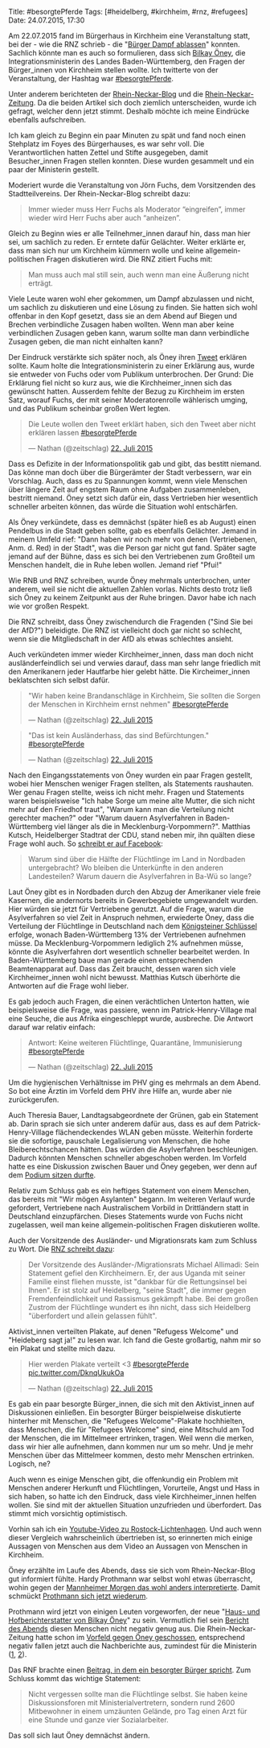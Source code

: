 Title: #besorgtePferde
Tags: [#heidelberg, #kirchheim, #rnz, #refugees]
Date: 24.07.2015, 17:30

Am 22.07.2015 fand im Bürgerhaus in Kirchheim eine Veranstaltung statt, bei der - wie die RNZ schrieb - die "[Bürger Dampf ablassen](http://www.rnz.de/nachrichten/heidelberg_artikel,-Buergerforum-zu-Fluechtlingen-Wer-darf-aufs-Podium-_arid,112448.html)" konnten. Sachlich könnte man es auch so formulieren, dass sich [Bilkay Öney](https://twitter.com/bilkayoeney), die Integrationsministerin des Landes Baden-Württemberg, den Fragen der Bürger_innen von Kirchheim stellen wollte. Ich twitterte von der Veranstaltung, der Hashtag war [#besorgtePferde](https://twitter.com/search?q=%23besorgtePferde&vertical=default&f=tweets). 

Unter anderem berichteten der [Rhein-Neckar-Blog](http://www.rheinneckarblog.de/24/flucht-nach-vorne-bilkay-oeney-stellt-sich-souveraen/73582.html) und die [Rhein-Neckar-Zeitung](http://www.rnz.de/nachrichten/heidelberg_artikel,-Fluechtlinge-in-Patrick-Henry-Village-Buh-Rufe-und-Pfiffe-fuer-Ministerin-Oeney-_arid,114342.html). Da die beiden Artikel sich doch ziemlich unterscheiden, wurde ich gefragt, welcher denn jetzt stimmt. Deshalb möchte ich meine Eindrücke ebenfalls aufschreiben.

Ich kam gleich zu Beginn ein paar Minuten zu spät und fand noch einen Stehplatz im Foyes des Bürgerhauses, es war sehr voll. Die Verantwortlichen hatten Zettel und Stifte ausgegeben, damit Besucher_innen Fragen stellen konnten. Diese wurden gesammelt und ein paar der Ministerin gestellt.

Moderiert wurde die Veranstaltung von Jörn Fuchs, dem Vorsitzenden des Stadtteilvereins. Der Rhein-Neckar-Blog schreibt dazu:

> Immer wieder muss Herr Fuchs als Moderator “eingreifen”, immer wieder wird Herr Fuchs aber auch “anheizen”.

Gleich zu Beginn wies er alle Teilnehmer_innen darauf hin, dass man hier sei, um sachlich zu reden. Er erntete dafür Gelächter. Weiter erklärte er, dass man sich nur um Kirchheim kümmern wolle und keine allgemein-politischen Fragen diskutieren wird. Die RNZ zitiert Fuchs mit:

> Man muss auch mal still sein, auch wenn man eine Äußerung nicht erträgt.

Viele Leute waren wohl eher gekommen, um Dampf abzulassen und nicht, um sachlich zu diskutieren und eine Lösung zu finden. Sie hatten sich wohl offenbar in den Kopf gesetzt, dass sie an dem Abend auf Biegen und Brechen verbindliche Zusagen haben wollten. Wenn man aber keine verbindlichen Zusagen geben kann, warum sollte man dann verbindliche Zusagen geben, die man nicht einhalten kann?

Der Eindruck verstärkte sich später noch, als Öney ihren [Tweet](https://twitter.com/bilkayoeney/status/622832299420348416) erklären sollte. Kaum holte die Integrationsministerin zu einer Erklärung aus, wurde sie entweder von Fuchs oder vom Publikum unterbrochen. Der Grund: Die Erklärung fiel nicht so kurz aus, wie die Kirchheimer_innen sich das gewünscht hatten. Ausserdem fehlte der Bezug zu Kirchheim im ersten Satz, worauf Fuchs, der mit seiner Moderatorenrolle wählerisch umging, und das Publikum scheinbar großen Wert legten.

<blockquote class="twitter-tweet" lang="de"><p lang="de" dir="ltr">Die Leute wollen den Tweet erklärt haben, sich den Tweet aber nicht erklären lassen <a href="https://twitter.com/hashtag/besorgtePferde?src=hash">#besorgtePferde</a></p>&mdash; Nathan (@zeitschlag) <a href="https://twitter.com/zeitschlag/status/623914919537319936">22. Juli 2015</a></blockquote>
<script async src="//platform.twitter.com/widgets.js" charset="utf-8"></script>

Dass es Defizite in der Informationspolitik gab und gibt, das bestitt niemand. Das könne man doch über die Bürgerämter der Stadt verbessern, war ein Vorschlag. Auch, dass es zu Spannungen kommt, wenn viele Menschen über längere Zeit auf engstem Raum ohne Aufgaben zusammenleben, bestritt niemand. Öney setzt sich dafür ein, dass Vertrieben hier wesentlich schneller arbeiten können, das würde die Situation wohl entschärfen.

Als Öney verkündete, dass es demnächst (später hieß es ab August) einen Pendelbus in die Stadt geben sollte, gab es ebenfalls Gelächter. Jemand in meinem Umfeld rief: "Dann haben wir noch mehr von denen (Vertriebenen, Anm. d. Red) in der Stadt", was die Person gar nicht gut fand. Später sagte jemand auf der Bühne, dass es sich bei den Vertriebenen zum Großteil um Menschen handelt, die in Ruhe leben wollen. Jemand rief "Pfui!"

Wie RNB und RNZ schreiben, wurde Öney mehrmals unterbrochen, unter anderem, weil sie nicht die aktuellen Zahlen vorlas. Nichts desto trotz ließ sich Öney zu keinem Zeitpunkt aus der Ruhe bringen. Davor habe ich nach wie vor großen Respekt.

Die RNZ schreibt, dass Öney zwischendurch die Fragenden ("Sind Sie bei der AfD?") beleidigte. Die RNZ ist vielleicht doch gar nicht so schlecht, wenn sie die Mitgliedschaft in der AfD als etwas schlechtes ansieht.

Auch verkündeten immer wieder Kirchheimer_innen, dass man doch nicht ausländerfeindlich sei und verwies darauf, dass man sehr lange friedlich mit den Amerikanern jeder Hautfarbe hier gelebt hätte. Die Kircheimer_innen beklatschten sich selbst dafür. 

<blockquote class="twitter-tweet" lang="de"><p lang="de" dir="ltr">&quot;Wir haben keine Brandanschläge in Kirchheim, Sie sollten die Sorgen der Menschen in Kirchheim ernst nehmen&quot; <a href="https://twitter.com/hashtag/besorgtePferde?src=hash">#besorgtePferde</a></p>&mdash; Nathan (@zeitschlag) <a href="https://twitter.com/zeitschlag/status/623914309752606720">22. Juli 2015</a></blockquote>
<blockquote class="twitter-tweet" lang="de"><p lang="de" dir="ltr">&quot;Das ist kein Ausländerhass, das sind Befürchtungen.&quot; <a href="https://twitter.com/hashtag/besorgtePferde?src=hash">#besorgtePferde</a></p>&mdash; Nathan (@zeitschlag) <a href="https://twitter.com/zeitschlag/status/623914427436396544">22. Juli 2015</a></blockquote>

Nach den Eingangsstatements von Öney wurden ein paar Fragen gestellt, wobei hier Menschen weniger Fragen stellten, als Statements raushauten. Wer genau Fragen stellte, weiss ich nicht mehr. Fragen und Statements waren beispielsweise "Ich habe Sorge um meine alte Mutter, die sich nicht mehr auf den Friedhof traut", "Warum kann man die Verteilung nicht gerechter machen?" oder "Warum dauern Asylverfahren in Baden-Württemberg viel länger als die in Mecklenburg-Vorpommern?". Matthias Kutsch, Heidelberger Stadtrat der CDU, stand neben mir, ihn quälten diese Frage wohl auch. So [schreibt er auf Facebook](https://www.facebook.com/matthias.kutsch.fuer.heidelberg/photos/a.580118178767980.1073741829.517420081704457/797466167033179/?type=1&theater):

> Warum sind über die Hälfte der Flüchtlinge im Land in Nordbaden untergebracht? Wo bleiben die Unterkünfte in den anderen Landesteilen? Warum dauern die Asylverfahren in Ba-Wü so lange?

Laut Öney gibt es in Nordbaden durch den Abzug der Amerikaner viele freie Kasernen, die andernorts bereits in Gewerbegebiete umgewandelt wurden. Hier würden sie jetzt für Vertriebene genutzt. Auf die Frage, warum die Asylverfahren so viel Zeit in Anspruch nehmen, erwiederte Öney, dass die Verteilung der Flüchtlinge in Deutschland nach dem [Königsteiner Schlüssel](https://de.wikipedia.org/wiki/K%C3%B6nigsteiner_Schl%C3%BCssel) erfolge, wonach Baden-Württemberg 13% der Vertriebenen aufnehmen müsse. Da Mecklenburg-Vorpommern lediglich 2% aufnehmen müsse, könnte die Asylverfahren dort wesentlich schneller bearbeitet werden. In Baden-Württemberg baue man gerade einen entsprechenden Beamtenapparat auf. Dass das Zeit braucht, dessen waren sich viele Kirchheimer_innen wohl nicht bewusst. Matthias Kutsch überhörte die Antworten auf die Frage wohl lieber.

Es gab jedoch auch Fragen, die einen verächtlichen Unterton hatten, wie beispielsweise die Frage, was passiere, wenn im Patrick-Henry-Village mal eine Seuche, die aus Afrika eingeschleppt wurde, ausbreche. Die Antwort darauf war relativ einfach:

<blockquote class="twitter-tweet" lang="de"><p lang="de" dir="ltr">Antwort: Keine weiteren Flüchtlinge, Quarantäne, Immunisierung <a href="https://twitter.com/hashtag/besorgtePferde?src=hash">#besorgtePferde</a></p>&mdash; Nathan (@zeitschlag) <a href="https://twitter.com/zeitschlag/status/623923984107732992">22. Juli 2015</a></blockquote>

Um die hygienischen Verhältnisse im PHV ging es mehrmals an dem Abend. So bot eine Ärztin im Vorfeld dem PHV ihre Hilfe an, wurde aber nie zurückgerufen.

Auch Theresia Bauer, Landtagsabgeordnete der Grünen, gab ein Statement ab. Darin sprach sie sich unter anderem dafür aus, dass es auf dem Patrick-Henry-Village flächendeckendes WLAN geben müsste. Weiterhin forderte sie die sofortige, pauschale Legalisierung von Menschen, die hohe Bleiberechtschancen hätten. Das würden die Asylverfahren beschleunigen. Dadurch könnten Menschen schneller abgeschoben werden. Im Vorfeld hatte es eine Diskussion zwischen Bauer und Öney gegeben, wer denn auf dem [Podium sitzen durfte](http://www.rnz.de/nachrichten/heidelberg_artikel,-Buergerforum-zu-Fluechtlingen-Wer-darf-aufs-Podium-_arid,112448.html).

Relativ zum Schluss gab es ein heftiges Statement von einem Menschen, das bereits mit "Wir mögen Asylanten" begann. Im weiteren Verlauf wurde gefordert, Vertriebene nach Australischem Vorbild in Drittländern statt in Deutschland einzupfärchen. Dieses Statements wurde von Fuchs nicht zugelassen, weil man keine allgemein-politischen Fragen diskutieren wollte.

Auch der Vorsitzende des Ausländer- und Migrationsrats kam zum Schluss zu Wort. Die [RNZ schreibt dazu](http://www.rnz.de/nachrichten/heidelberg_artikel,-In-Heidelberg-Kirchheim-kam-Integrationsministerin-Oeney-nicht-gut-an-_arid,114566.html):

> Der Vorsitzende des Ausländer-/Migrationsrats Michael Allimadi: Sein Statement gefiel den Kirchheimern. Er, der aus Uganda mit seiner Familie einst fliehen musste, ist "dankbar für die Rettungsinsel bei Ihnen". Er ist stolz auf Heidelberg, "seine Stadt", die immer gegen Fremdenfeindlichkeit und Rassismus gekämpft habe. Bei dem großen Zustrom der Flüchtlinge wundert es ihn nicht, dass sich Heidelberg "überfordert und allein gelassen fühlt".

Aktivist_innen verteilten Plakate, auf denen "Refugess Welcome" und "Heideberg sagt ja!" zu lesen war. Ich fand die Geste großartig, nahm mir so ein Plakat und stellte mich dazu.

<blockquote class="twitter-tweet" lang="de"><p lang="de" dir="ltr">Hier werden Plakate verteilt &lt;3 <a href="https://twitter.com/hashtag/besorgtePferde?src=hash">#besorgtePferde</a> <a href="http://t.co/DknqUkukOa">pic.twitter.com/DknqUkukOa</a></p>&mdash; Nathan (@zeitschlag) <a href="https://twitter.com/zeitschlag/status/623936980905291776">22. Juli 2015</a></blockquote>

Es gab ein paar besorgte Bürger_innen, die sich mit den Aktivist_innen auf Diskussionen einließen. Ein besorgter Bürger beispielweise diskutierte hinterher mit Menschen, die "Refugees Welcome"-Plakate hochhielten, dass Menschen, die für "Refugees Welcome" sind, eine Mitschuld am Tod der Menschen, die im Mittelmeer ertrinken, tragen. Weil wenn die merken, dass wir hier alle aufnehmen, dann kommen nur um so mehr. Und je mehr Menschen über das Mittelmeer kommen, desto mehr Menschen ertrinken. Logisch, ne?

Auch wenn es einige Menschen gibt, die offenkundig ein Problem mit Menschen anderer Herkunft und Flüchtlingen, Vorurteile, Angst und Hass in sich haben, so hatte ich den Eindruck, dass viele Kirchheimer_innen helfen wollen. Sie sind mit der aktuellen Situation unzufrieden und überfordert. Das stimmt mich vorsichtig optimistisch.

Vorhin sah ich ein [Youtube-Video zu Rostock-Lichtenhagen](https://www.youtube.com/watch?v=QabZsnkYORA). Und auch wenn dieser Vergleich wahrscheinlich übertrieben ist, so erinnerten mich einige Aussagen von Menschen aus dem Video an Aussagen von Menschen in Kirchheim.

Öney erzählte im Laufe des Abends, dass sie sich vom Rhein-Neckar-Blog gut informiert fühlte. Hardy Prothmann war selbst wohl etwas überrascht, wohin gegen der [Mannheimer Morgen das wohl anders interpretierte](http://www.morgenweb.de/nachrichten/sudwest/hitzeschlacht-in-heidelberg-1.2349895). Damit schmückt [Prothmann sich jetzt wiederum](https://www.facebook.com/hardy.prothmann/posts/10153489697930489).

Prothmann wird jetzt von einigen Leuten vorgeworfen, der neue "[Haus- und Hofberichterstatter von Bilkay Öney](http://www.rheinneckarblog.de/24/flucht-nach-vorne-bilkay-oeney-stellt-sich-souveraen/73582.html#comment-2154320668)" zu sein. Vermutlich fiel sein [Bericht des Abends](http://www.rheinneckarblog.de/24/flucht-nach-vorne-bilkay-oeney-stellt-sich-souveraen/73582.html) diesen Menschen nicht negativ genug aus. Die Rhein-Neckar-Zeitung hatte schon im [Vorfeld gegen Öney geschossen](http://www.rnz.de/nachrichten/heidelberg_artikel,-SPD-Ministerin-Oeney-kritisiert-Sozialbuergermeister-Gerner-SPD-bei-Twitter-_arid,114051.html), entsprechend negativ fallen jetzt auch die Nachberichte aus, zumindest für die Ministerin ([1](http://www.rnz.de/nachrichten/heidelberg_artikel,-Fluechtlinge-in-Patrick-Henry-Village-Buh-Rufe-und-Pfiffe-fuer-Ministerin-Oeney-_arid,114342.html), [2](http://www.rnz.de/nachrichten/heidelberg_artikel,-In-Heidelberg-Kirchheim-kam-Integrationsministerin-Oeney-nicht-gut-an-_arid,114566.html)). 

Das RNF brachte einen [Beitrag, in dem ein besorgter Bürger spricht](http://www.rnf.de/mediathek/video/emotional-anwohner-in-heidelberg-kirchheim-diskutieren-ueber-fluechtlinge-im-patrick-henry-village/). Zum Schluss kommt das wichtige Statement:

> Nicht vergessen sollte man die Flüchtlinge selbst. Sie haben keine Diskussionsforen mit Ministerialvertretern, sondern rund 2600 Mitbewohner in einem umzäunten Gelände, pro Tag einen Arzt für eine Stunde und ganze vier Sozialarbeiter.

Das soll sich laut Öney demnächst ändern.
